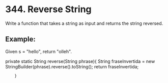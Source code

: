 # 344. Reverse String

Write a function that takes a string as input and returns the string reversed.

## Example:

Given s = "hello", return "olleh".

 private static String reverse(String phrase){
		  String fraseInvertida = new StringBuilder(phrase).reverse().toString();
		return fraseInvertida;
		 
	        
	    }	
